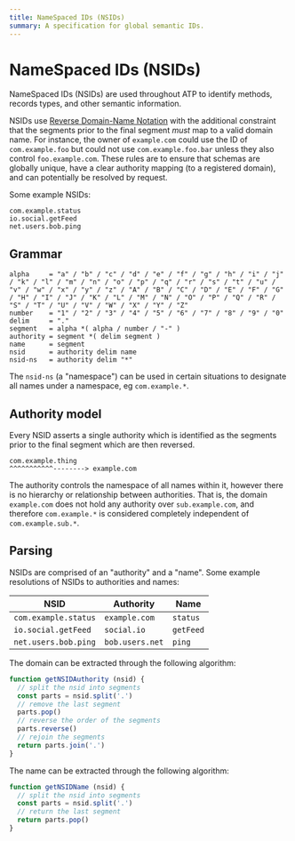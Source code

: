 ```yaml
---
title: NameSpaced IDs (NSIDs)
summary: A specification for global semantic IDs.
---
```


# NameSpaced IDs (NSIDs)

NameSpaced IDs (NSIDs) are used throughout ATP to identify methods, records types, and other semantic information.

NSIDs use [Reverse Domain-Name Notation](https://en.wikipedia.org/wiki/Reverse_domain_name_notation) with the additional constraint that the segments prior to the final segment *must* map to a valid domain name. For instance, the owner of `example.com` could use the ID of `com.example.foo` but could not use `com.example.foo.bar` unless they also control `foo.example.com`. These rules are to ensure that schemas are globally unique, have a clear authority mapping (to a registered domain), and can potentially be resolved by request.

Some example NSIDs:

```text
com.example.status
io.social.getFeed
net.users.bob.ping
```

## Grammar

```
alpha     = "a" / "b" / "c" / "d" / "e" / "f" / "g" / "h" / "i" / "j" / "k" / "l" / "m" / "n" / "o" / "p" / "q" / "r" / "s" / "t" / "u" / "v" / "w" / "x" / "y" / "z" / "A" / "B" / "C" / "D" / "E" / "F" / "G" / "H" / "I" / "J" / "K" / "L" / "M" / "N" / "O" / "P" / "Q" / "R" / "S" / "T" / "U" / "V" / "W" / "X" / "Y" / "Z"
number    = "1" / "2" / "3" / "4" / "5" / "6" / "7" / "8" / "9" / "0"
delim     = "."
segment   = alpha *( alpha / number / "-" )
authority = segment *( delim segment )
name      = segment
nsid      = authority delim name
nsid-ns   = authority delim "*"
```

The `nsid-ns` (a "namespace") can be used in certain situations to designate all names under a namespace, eg `com.example.*`.

## Authority model

Every NSID asserts a single authority which is identified as the segments prior to the final segment which are then reversed.

```text
com.example.thing
^^^^^^^^^^^--------> example.com
```

The authority controls the namespace of all names within it, however there is no hierarchy or relationship between authorities. That is, the domain `example.com` does not hold any authority over `sub.example.com`, and therefore `com.example.*` is considered completely independent of `com.example.sub.*`.

## Parsing

NSIDs are comprised of an "authority" and a "name". Some example resolutions of NSIDs to authorities and names:

|NSID|Authority|Name|
|-|-|-|
|`com.example.status`|`example.com`|`status`|
|`io.social.getFeed`|`social.io`|`getFeed`|
|`net.users.bob.ping`|`bob.users.net`|`ping`|

The domain can be extracted through the following algorithm:

```js
function getNSIDAuthority (nsid) {
  // split the nsid into segments
  const parts = nsid.split('.')
  // remove the last segment
  parts.pop()
  // reverse the order of the segments
  parts.reverse()
  // rejoin the segments
  return parts.join('.')
}
```

The name can be extracted through the following algorithm:

```js
function getNSIDName (nsid) {
  // split the nsid into segments
  const parts = nsid.split('.')
  // return the last segment
  return parts.pop()
}
```
